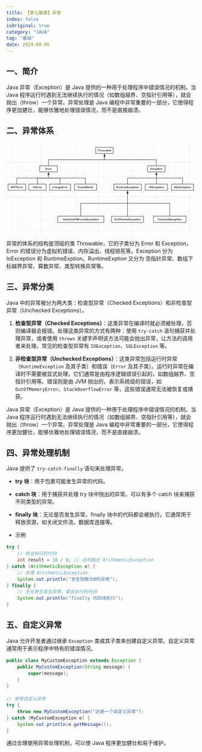 ```yaml
---
title: 【第七篇章】异常
index: false
isOriginal: true
category: "JAVA"
tag: "基础"
date: 2024-08-06
---
```


## 一、简介
Java 异常（Exception）是 Java 提供的一种用于处理程序中错误情况的机制。当 Java 程序运行时遇到无法继续执行的情况（如数组越界、空指针引用等），就会抛出（throw）一个异常。异常处理是 Java 编程中非常重要的一部分，它使得程序更加健壮，能够优雅地处理错误情况，而不是直接崩溃。

## 二、异常体系
![异常体系](./exception.png)

异常的体系的结构是顶级的类 Throwable，它的子类分为 Error 和 Exception，Error 的错误分为虚拟机错误、内存溢出、线程锁死等。Exception 分为 IoException 和 RuntimeExption。RuntimeExption 又分为 空指针异常、数组下标越界异常、算数异常、类型转换异常等。

## 三、异常分类

Java 中的异常被分为两大类：检查型异常（Checked Exceptions）和非检查型异常（Unchecked Exceptions）。

1. **检查型异常（Checked Exceptions）**：这类异常在编译时就必须被处理，否则编译器会报错。处理这类异常的方式有两种：使用 `try-catch` 语句捕获并处理异常，或者使用 `throws` 关键字声明该方法可能会抛出异常，让方法的调用者来处理。常见的检查型异常有 `IOException`、`SQLException` 等。

2. **非检查型异常（Unchecked Exceptions）**：这类异常包括运行时异常（`RuntimeException` 及其子类）和错误（`Error` 及其子类）。运行时异常在编译时不需要被显式处理，它们通常是由程序逻辑错误引起的，如数组越界、空指针引用等。错误则是由 JVM 抛出的，表示系统级的错误，如 `OutOfMemoryError`、`StackOverflowError` 等，这些错误通常无法被恢复或捕获。

Java 异常（Exception）是 Java 提供的一种用于处理程序中错误情况的机制。当 Java 程序运行时遇到无法继续执行的情况（如数组越界、空指针引用等），就会抛出（throw）一个异常。异常处理是 Java 编程中非常重要的一部分，它使得程序更加健壮，能够优雅地处理错误情况，而不是直接崩溃。

## 四、异常处理机制

Java 提供了 `try-catch-finally` 语句来处理异常。

- **try 块**：用于包裹可能发生异常的代码。
- **catch 块**：用于捕获并处理 try 块中抛出的异常。可以有多个 catch 块来捕获不同类型的异常。
- **finally 块**：无论是否发生异常，finally 块中的代码都会被执行。它通常用于释放资源，如关闭文件流、数据库连接等。

- 示例
```java
try {
    // 尝试执行的代码
    int result = 10 / 0; // 这将抛出 ArithmeticException
} catch (ArithmeticException e) {
    // 处理 ArithmeticException
    System.out.println("发生除数为0的异常");
} finally {
    // 无论是否发生异常，都会执行的代码
    System.out.println("finally 代码块执行");
}
```

## 五、自定义异常

Java 允许开发者通过继承 `Exception` 类或其子类来创建自定义异常。自定义异常通常用于表示程序中特有的错误情况。

```java
public class MyCustomException extends Exception {
    public MyCustomException(String message) {
        super(message);
    }
}

// 使用自定义异常
try {
    throw new MyCustomException("这是一个自定义异常");
} catch (MyCustomException e) {
    System.out.println(e.getMessage());
}
```

通过合理使用异常处理机制，可以使 Java 程序更加健壮和易于维护。